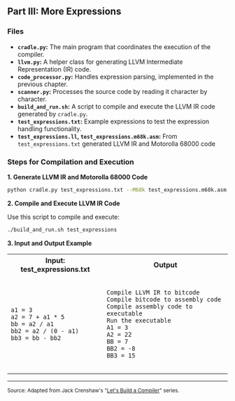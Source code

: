 ## Part III: More Expressions

### Files
* **`cradle.py`:** The main program that coordinates the execution of the compiler.
* **`llvm.py`:** A helper class for generating LLVM Intermediate Representation (IR) code.
* **`code_processor.py`:** Handles expression parsing, implemented in the previous chapter.
* **`scanner.py`:** Processes the source code by reading it character by character.
* **`build_and_run.sh`:** A script to compile and execute the LLVM IR code generated by `cradle.py`.
* **`test_expressions.txt`:** Example expressions to test the expression handling functionality.
* **`test_expressions.ll`, `test_expressions.m68k.asm`:** From `test_expressions.txt` generated LLVM IR and Motorolla 68000 code

### Steps for Compilation and Execution
**1. Generate LLVM IR and Motorolla 68000 Code**
```bash
python cradle.py test_expressions.txt --M68k test_expressions.m68k.asm --LLVM test_expressions.ll
```
**2. Compile and Execute LLVM IR Code**

Use this script to compile and execute:
```bash
./build_and_run.sh test_expressions
```
**3. Input and Output Example**
<table>
  <tr>
    <th>Input: test_expressions.txt</th>
    <th>Output</th>
  </tr>
  <tr>
    <td>
      <pre><code class="c">
a1 = 3
a2 = 7 + a1 * 5
bb = a2 / a1
bb2 = a2 / (0 - a1)
bb3 = bb - bb2
      </code></pre>
    </td>
    <td>
      <pre><code class="bash">
Compile LLVM IR to bitcode
Compile bitcode to assembly code
Compile assembly code to executable
Run the executable
A1 = 3
A2 = 22
BB = 7
BB2 = -8
BB3 = 15
      </code></pre>
    </td>
</table>

---
<sub>Source: Adapted from Jack Crenshaw's "<a href="https://xmonader.github.io/letsbuildacompiler-pretty/tutor03_moreexpressions.html" target="_blank">Let's Build a Compiler</a>" series.</sub>
